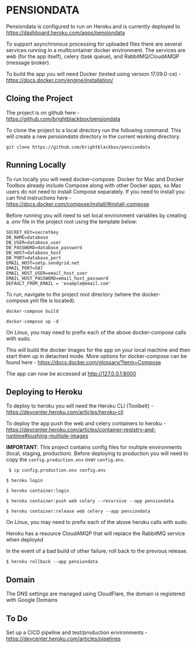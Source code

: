 PENSIONDATA
===========

Pensiondata is configured to run on Heroku and is currently deployed to https://dashboard.heroku.com/apps/pensiondata

To support asynchronous processing for uploaded files there are several services running in a multicontainer docker environment. The services are web (for the app itself), celery (task queue), and RabbitMQ/CloudAMQP (message broker).

To build the app you will need Docker (tested using version 17.09.0-ce) - https://docs.docker.com/engine/installation/

Cloing the Project
------------------
The project is on github here - https://github.com/brightblackbox/pensiondata

To clone the project to a local directory run the following command. This will create a new *pensiondata* directory in the current working directory.

``` git clone https://github.com/brightblackbox/pensiondata ```

Running Locally
---------------
To run locally you will need docker-compose. Docker for Mac and Docker Toolbox already include Compose along with other Docker apps, so Mac users do not need to install Compose separately. If you need to install you can find instructions here - https://docs.docker.com/compose/install/#install-compose

Before running you will need to set local environment variables by creating a *.env* file in the project root using the template below:

``` 
SECRET_KEY=secretkey
DB_NAME=database
DB_USER=database_user
DB_PASSWORD=database_password
DB_HOST=database_host
DB_PORT=database_port
EMAIL_HOST=smtp.sendgrid.net
EMAIL_PORT=587
EMAIL_HOST_USER=email_host_user
EMAIL_HOST_PASSWORD=email_host_password
DEFAULT_FROM_EMAIL = 'example@email.com'
```

To run, navigate to the project root directory (where the docker-compose.yml file is located).

``` docker-compose build ```

``` docker-compose up -d ```

On Linux, you may need to prefix each of the above docker-compose calls with sudo.

This will build the docker images for the app on your local machine and then start them up in detached mode. More options for docker-compose can be found here - https://docs.docker.com/glossary/?term=Compose

The app can now be accessed at http://127.0.0.1:8000

Deploying to Heroku
-------------------
To deploy to heroku you will need the Heroku CLI (Toolbelt) - https://devcenter.heroku.com/articles/heroku-cli

To deploy the app push the web and celery containers to heroku - https://devcenter.heroku.com/articles/container-registry-and-runtime#pushing-multiple-images

**IMPORTANT**: This project contains config files for multiple environments (local, staging, production). Before deploying to production you will need to copy the ```config.production.env``` over ```config.env```. 

``` $ cp config.production.env config.env```

``` $ heroku login ```

``` $ heroku container:login ```

``` $ heroku container:push web celery --recursive --app pensiondata ```

``` $ heroku container:release web celery --app pensiondata ```

On Linux, you may need to prefix each of the above heroku calls with sudo.

Heroku has a resource CloudAMQP that will replace the RabbitMQ service when deployed

In the event of a bad build of other failure, roll back to the previous release.

``` $ heroku rollback --app pensiondata ```

Domain
------
The DNS settings are managed using CloudFlare, the domain is registered with Google Domains

To Do
-----
Set up a CICD pipeline and test/production environments - https://devcenter.heroku.com/articles/pipelines
